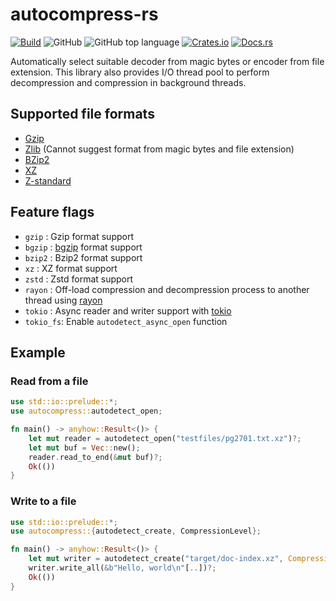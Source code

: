 # autocompress-rs

[![Build](https://github.com/informationsea/autocompress-rs/actions/workflows/build.yml/badge.svg)](https://github.com/informationsea/autocompress-rs/actions/workflows/build.yml)
![GitHub](https://img.shields.io/github/license/informationsea/autocompress-rs)
![GitHub top language](https://img.shields.io/github/languages/top/informationsea/autocompress-rs)
[![Crates.io](https://img.shields.io/crates/v/autocompress)](https://crates.io/crates/autocompress)
[![Docs.rs](https://docs.rs/autocompress/badge.svg)](https://docs.rs/autocompress)

Automatically select suitable decoder from magic bytes or encoder from file
extension. This library also provides I/O thread pool to perform decompression
and compression in background threads.

## Supported file formats

- [Gzip](https://www.ietf.org/rfc/rfc1952.txt)
- [Zlib](https://www.ietf.org/rfc/rfc1950.txt) (Cannot suggest format from magic
  bytes and file extension)
- [BZip2](https://www.sourceware.org/bzip2/)
- [XZ](https://tukaani.org/xz/format.html)
- [Z-standard](https://facebook.github.io/zstd/)

## Feature flags

- `gzip` : Gzip format support
- `bgzip` : [bgzip](https://github.com/informationsea/bgzip-rs) format support
- `bzip2` : Bzip2 format support
- `xz` : XZ format support
- `zstd` : Zstd format support
- `rayon` : Off-load compression and decompression process to another thread
  using [rayon](https://crates.io/crates/rayon)
- `tokio` : Async reader and writer support with
  [tokio](https://crates.io/crates/tokio)
- `tokio_fs`: Enable `autodetect_async_open` function

## Example

### Read from a file

```rust
use std::io::prelude::*;
use autocompress::autodetect_open;

fn main() -> anyhow::Result<()> {
    let mut reader = autodetect_open("testfiles/pg2701.txt.xz")?;
    let mut buf = Vec::new();
    reader.read_to_end(&mut buf)?;
    Ok(())
}
```

### Write to a file

```rust
use std::io::prelude::*;
use autocompress::{autodetect_create, CompressionLevel};

fn main() -> anyhow::Result<()> {
    let mut writer = autodetect_create("target/doc-index.xz", CompressionLevel::Default)?;
    writer.write_all(&b"Hello, world\n"[..])?;
    Ok(())
}
```
